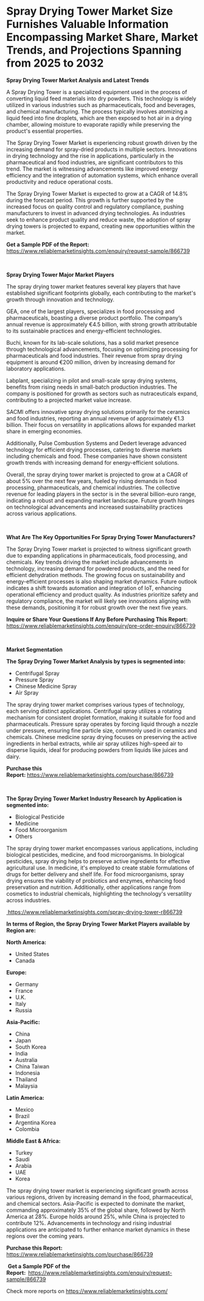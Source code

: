<p><h1>Spray Drying Tower Market Size Furnishes Valuable Information Encompassing Market Share, Market Trends, and Projections Spanning from 2025 to 2032</h1></p><p><strong>Spray Drying Tower Market Analysis and Latest Trends</strong></p>
<p><p>A Spray Drying Tower is a specialized equipment used in the process of converting liquid feed materials into dry powders. This technology is widely utilized in various industries such as pharmaceuticals, food and beverages, and chemical manufacturing. The process typically involves atomizing a liquid feed into fine droplets, which are then exposed to hot air in a drying chamber, allowing moisture to evaporate rapidly while preserving the product's essential properties.</p><p>The Spray Drying Tower Market is experiencing robust growth driven by the increasing demand for spray-dried products in multiple sectors. Innovations in drying technology and the rise in applications, particularly in the pharmaceutical and food industries, are significant contributors to this trend. The market is witnessing advancements like improved energy efficiency and the integration of automation systems, which enhance overall productivity and reduce operational costs.</p><p>The Spray Drying Tower Market is expected to grow at a CAGR of 14.8% during the forecast period. This growth is further supported by the increased focus on quality control and regulatory compliance, pushing manufacturers to invest in advanced drying technologies. As industries seek to enhance product quality and reduce waste, the adoption of spray drying towers is projected to expand, creating new opportunities within the market.</p></p>
<p><strong>Get a Sample PDF of the Report:&nbsp;</strong> <a href="https://www.reliablemarketinsights.com/enquiry/request-sample/866739?utm_campaign=2197&utm_medium=2&utm_source=Github&utm_content=ia&utm_term=10042025&utm_id=spray-drying-tower">https://www.reliablemarketinsights.com/enquiry/request-sample/866739</a></p>
<p>&nbsp;</p>
<p><strong>Spray Drying Tower Major Market Players</strong></p>
<p><p>The spray drying tower market features several key players that have established significant footprints globally, each contributing to the market's growth through innovation and technology. </p><p>GEA, one of the largest players, specializes in food processing and pharmaceuticals, boasting a diverse product portfolio. The company’s annual revenue is approximately €4.5 billion, with strong growth attributable to its sustainable practices and energy-efficient technologies. </p><p>Buchi, known for its lab-scale solutions, has a solid market presence through technological advancements, focusing on optimizing processing for pharmaceuticals and food industries. Their revenue from spray drying equipment is around €200 million, driven by increasing demand for laboratory applications.</p><p>Labplant, specializing in pilot and small-scale spray drying systems, benefits from rising needs in small-batch production industries. The company is positioned for growth as sectors such as nutraceuticals expand, contributing to a projected market value increase.</p><p>SACMI offers innovative spray drying solutions primarily for the ceramics and food industries, reporting an annual revenue of approximately €1.3 billion. Their focus on versatility in applications allows for expanded market share in emerging economies.</p><p>Additionally, Pulse Combustion Systems and Dedert leverage advanced technology for efficient drying processes, catering to diverse markets including chemicals and food. These companies have shown consistent growth trends with increasing demand for energy-efficient solutions.</p><p>Overall, the spray drying tower market is projected to grow at a CAGR of about 5% over the next few years, fueled by rising demands in food processing, pharmaceuticals, and chemical industries. The collective revenue for leading players in the sector is in the several billion-euro range, indicating a robust and expanding market landscape. Future growth hinges on technological advancements and increased sustainability practices across various applications.</p></p>
<p>&nbsp;</p>
<p><strong>What Are The Key Opportunities For Spray Drying Tower Manufacturers?</strong></p>
<p><p>The Spray Drying Tower market is projected to witness significant growth due to expanding applications in pharmaceuticals, food processing, and chemicals. Key trends driving the market include advancements in technology, increasing demand for powdered products, and the need for efficient dehydration methods. The growing focus on sustainability and energy-efficient processes is also shaping market dynamics. Future outlook indicates a shift towards automation and integration of IoT, enhancing operational efficiency and product quality. As industries prioritize safety and regulatory compliance, the market will likely see innovations aligning with these demands, positioning it for robust growth over the next five years.</p></p>
<p><strong>Inquire or Share Your Questions If Any Before Purchasing This Report:</strong> <a href="https://www.reliablemarketinsights.com/enquiry/pre-order-enquiry/866739?utm_campaign=2197&utm_medium=2&utm_source=Github&utm_content=ia&utm_term=10042025&utm_id=spray-drying-tower">https://www.reliablemarketinsights.com/enquiry/pre-order-enquiry/866739</a></p>
<p>&nbsp;</p>
<p><strong>Market Segmentation</strong></p>
<p><strong>The Spray Drying Tower Market Analysis by types is segmented into:</strong></p>
<p><ul><li>Centrifugal Spray</li><li>Pressure Spray</li><li>Chinese Medicine Spray</li><li>Air Spray</li></ul></p>
<p><p>The spray drying tower market comprises various types of technology, each serving distinct applications. Centrifugal spray utilizes a rotating mechanism for consistent droplet formation, making it suitable for food and pharmaceuticals. Pressure spray operates by forcing liquid through a nozzle under pressure, ensuring fine particle size, commonly used in ceramics and chemicals. Chinese medicine spray drying focuses on preserving the active ingredients in herbal extracts, while air spray utilizes high-speed air to disperse liquids, ideal for producing powders from liquids like juices and dairy.</p></p>
<p><strong>Purchase this Report:&nbsp;</strong><a href="https://www.reliablemarketinsights.com/purchase/866739?utm_campaign=2197&utm_medium=2&utm_source=Github&utm_content=ia&utm_term=10042025&utm_id=spray-drying-tower">https://www.reliablemarketinsights.com/purchase/866739</a></p>
<p>&nbsp;</p>
<p><strong>The Spray Drying Tower Market Industry Research by Application is segmented into:</strong></p>
<p><ul><li>Biological Pesticide</li><li>Medicine</li><li>Food Microorganism</li><li>Others</li></ul></p>
<p><p>The spray drying tower market encompasses various applications, including biological pesticides, medicine, and food microorganisms. In biological pesticides, spray drying helps to preserve active ingredients for effective agricultural use. In medicine, it's employed to create stable formulations of drugs for better delivery and shelf life. For food microorganisms, spray drying ensures the viability of probiotics and enzymes, enhancing food preservation and nutrition. Additionally, other applications range from cosmetics to industrial chemicals, highlighting the technology's versatility across industries.</p></p>
<p><a href="https://www.reliablemarketinsights.com/spray-drying-tower-r866739?utm_campaign=2197&utm_medium=2&utm_source=Github&utm_content=ia&utm_term=10042025&utm_id=spray-drying-tower">&nbsp;https://www.reliablemarketinsights.com/spray-drying-tower-r866739</a></p>
<p><strong>In terms of Region, the Spray Drying Tower Market Players available by Region are:</strong></p>
<p>
    <p> <strong> North America: </strong>
        <ul>
            <li>United States</li>
            <li>Canada</li>
        </ul>
        </p> 
    <p> <strong> Europe: </strong>
        <ul>
            <li>Germany</li>
            <li>France</li>
            <li>U.K.</li>
            <li>Italy</li>
            <li>Russia</li>
        </ul>
        </p> 
    <p> <strong> Asia-Pacific: </strong>
        <ul>
            <li>China</li>
            <li>Japan</li>
            <li>South Korea</li>
            <li>India</li>
            <li>Australia</li>
            <li>China Taiwan</li>
            <li>Indonesia</li>
            <li>Thailand</li>
            <li>Malaysia</li>
        </ul>
        </p> 
    <p> <strong> Latin America: </strong>
        <ul>
            <li>Mexico</li>
            <li>Brazil</li>
            <li>Argentina Korea</li>
            <li>Colombia</li>
        </ul>
        </p> 
    <p> <strong> Middle East & Africa: </strong>
        <ul>
            <li>Turkey</li>
            <li>Saudi</li>
            <li>Arabia</li>
            <li>UAE</li>
            <li>Korea</li>
        </ul>
    </p>
    </p>
<p><p>The spray drying tower market is experiencing significant growth across various regions, driven by increasing demand in the food, pharmaceutical, and chemical sectors. Asia-Pacific is expected to dominate the market, commanding approximately 35% of the global share, followed by North America at 28%. Europe holds around 25%, while China is projected to contribute 12%. Advancements in technology and rising industrial applications are anticipated to further enhance market dynamics in these regions over the coming years.</p></p>
<p><strong>Purchase this Report: </strong><a href="https://www.reliablemarketinsights.com/purchase/866739?utm_campaign=2197&utm_medium=2&utm_source=Github&utm_content=ia&utm_term=10042025&utm_id=spray-drying-tower">https://www.reliablemarketinsights.com/purchase/866739</a></p>
<p>&nbsp;<strong>Get a Sample PDF of the Report:&nbsp;&nbsp;</strong><a href="https://www.reliablemarketinsights.com/enquiry/request-sample/866739?utm_campaign=2197&utm_medium=2&utm_source=Github&utm_content=ia&utm_term=10042025&utm_id=spray-drying-tower">https://www.reliablemarketinsights.com/enquiry/request-sample/866739</a></p>
<p><strong></strong></p>
<p>Check more reports on <a href="https://www.reliablemarketinsights.com/?utm_campaign=2197&utm_medium=2&utm_source=Github&utm_content=ia&utm_term=10042025&utm_id=spray-drying-tower">https://www.reliablemarketinsights.com/</a></p>